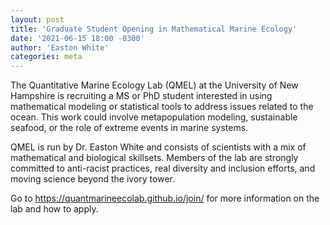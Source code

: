```yaml
---
layout: post
title: 'Graduate Student Opening in Mathematical Marine Ecology'
date: '2021-06-15 18:00 -0300'
author: 'Easton White'
categories: meta
---
```


The Quantitative Marine Ecology Lab (QMEL) at the University of New Hampshire is recruiting a MS or PhD student interested in using mathematical modeling or statistical tools to address issues related to the ocean. This work could involve metapopulation modeling, sustainable seafood, or the role of extreme events in marine systems. 

QMEL is run by Dr. Easton White and consists of scientists with a mix of mathematical and biological skillsets. Members of the lab are strongly committed to anti-racist practices, real diversity and inclusion efforts, and moving science beyond the ivory tower.

Go to https://quantmarineecolab.github.io/join/ for more information on the lab and how to apply. 

